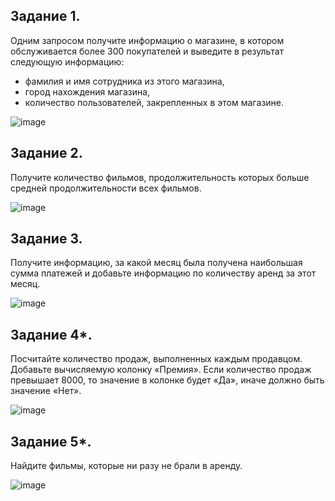 ## Задание 1.
Одним запросом получите информацию о магазине, в котором обслуживается более 300 покупателей и выведите в результат следующую информацию:

* фамилия и имя сотрудника из этого магазина,
* город нахождения магазина,
* количество пользователей, закрепленных в этом магазине.

![image](https://github.com/RomanNikiforoff/devops-netology/blob/main/pic/12-4-1.png)

## Задание 2.
Получите количество фильмов, продолжительность которых больше средней продолжительности всех фильмов.

![image](https://github.com/RomanNikiforoff/devops-netology/blob/main/pic/12-4-2.png)

## Задание 3.
Получите информацию, за какой месяц была получена наибольшая сумма платежей и добавьте информацию по количеству аренд за этот месяц.

![image](https://github.com/RomanNikiforoff/devops-netology/blob/main/pic/12-4-3.png)

## Задание 4*.
Посчитайте количество продаж, выполненных каждым продавцом. Добавьте вычисляемую колонку «Премия». Если количество продаж превышает 8000, то значение в колонке будет «Да», иначе должно быть значение «Нет».

![image](https://github.com/RomanNikiforoff/devops-netology/blob/main/pic/12-4-5.png)

## Задание 5*.
Найдите фильмы, которые ни разу не брали в аренду.

![image](https://github.com/RomanNikiforoff/devops-netology/blob/main/pic/12-4-6.png)
